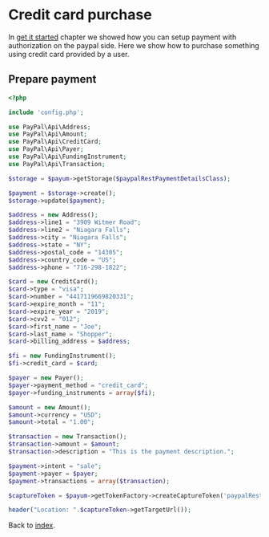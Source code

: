 # Credit card purchase

In [get it started](get-it-started.md) chapter we showed how you can setup payment with authorization on the paypal side.
Here we show how to purchase something using credit card provided by a user.

## Prepare payment

```php
<?php

include 'config.php';

use PayPal\Api\Address;
use PayPal\Api\Amount;
use PayPal\Api\CreditCard;
use PayPal\Api\Payer;
use PayPal\Api\FundingInstrument;
use PayPal\Api\Transaction;

$storage = $payum->getStorage($paypalRestPaymentDetailsClass);

$payment = $storage->create();
$storage->update($payment);

$address = new Address();
$address->line1 = "3909 Witmer Road";
$address->line2 = "Niagara Falls";
$address->city = "Niagara Falls";
$address->state = "NY";
$address->postal_code = "14305";
$address->country_code = "US";
$address->phone = "716-298-1822";

$card = new CreditCard();
$card->type = "visa";
$card->number = "4417119669820331";
$card->expire_month = "11";
$card->expire_year = "2019";
$card->cvv2 = "012";
$card->first_name = "Joe";
$card->last_name = "Shopper";
$card->billing_address = $address;

$fi = new FundingInstrument();
$fi->credit_card = $card;

$payer = new Payer();
$payer->payment_method = "credit_card";
$payer->funding_instruments = array($fi);

$amount = new Amount();
$amount->currency = "USD";
$amount->total = "1.00";

$transaction = new Transaction();
$transaction->amount = $amount;
$transaction->description = "This is the payment description.";

$payment->intent = "sale";
$payment->payer = $payer;
$payment->transactions = array($transaction);

$captureToken = $payum->getTokenFactory->createCaptureToken('paypalRest', $payment, 'create_recurring_payment.php');

header("Location: ".$captureToken->getTargetUrl());
```

Back to [index](index.md).